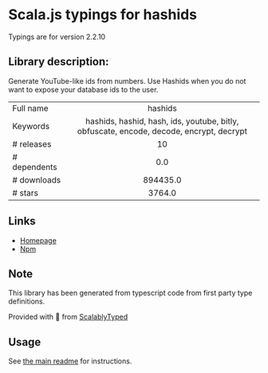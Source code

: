
# Scala.js typings for hashids

Typings are for version 2.2.10

## Library description:
Generate YouTube-like ids from numbers. Use Hashids when you do not want to expose your database ids to the user.

|                    |                 |
| ------------------ | :-------------: |
| Full name          | hashids |
| Keywords           | hashids, hashid, hash, ids, youtube, bitly, obfuscate, encode, decode, encrypt, decrypt |
| # releases         | 10 |
| # dependents       | 0.0 |
| # downloads        | 894435.0 |
| # stars            | 3764.0 |

## Links
- [Homepage](http://hashids.org/javascript)
- [Npm](https://www.npmjs.com/package/hashids)
    


## Note
This library has been generated from typescript code from first party type definitions.

Provided with :purple_heart: from [ScalablyTyped](https://github.com/oyvindberg/ScalablyTyped)

## Usage
See [the main readme](../../readme.md) for instructions.


